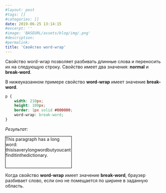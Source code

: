 ```yaml
---
#layout: post
#tags: []
#categories: []
date: 2019-06-25 13:14:15
#excerpt: ''
#image: 'BASEURL/assets/blog/img/.png'
#description:
#permalink:
title: 'Свойство word-wrap'
---
```



Свойство word-wrap позволяет разбивать длинные слова и переносить их на следующую строку. Свойство имеет два значения: **normal** и **break-word**. 

В нижеуказанном примере свойство **word-wrap** имеет значение **break-word**.

```css
p {
    width: 210px; 
    height: 100px;
    border: 1px solid #000000;
    word-wrap: break-word;
}
```
*Результат:*

<p class="wrap">This paragraph has a long word: thisisaverylongwordbutyoucantfinditinthedictionary.</p>


Когда свойство **word-wrap** имеет значение **break-word**, браузер разбивает слово, если оно не помещается по ширине в заданную область.

<style>
 .wrap {
    width: 210px; 
    height: 100px;
    border: 1px solid #000000;
    word-wrap: break-word;
}
</style>
